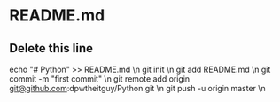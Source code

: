 # README.md
## Delete this line
echo "# Python" >> README.md \n
git init \n
git add README.md \n
git commit -m "first commit" \n
git remote add origin git@github.com:dpwtheitguy/Python.git \n
git push -u origin master \n

